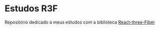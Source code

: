 # Estudos R3F

Repositório dedicado a meus estudos com a biblioteca [React-three-Fiber](https://docs.pmnd.rs/react-three-fiber)
